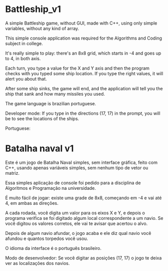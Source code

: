 # Battleship_v1
A simple Battleship game, without GUI, made with C++, using only simple variables, without any kind of array.

This simple console application was required for the Algorithms and Coding subject in college.

It's really simple to play: there's an 8x8 grid, which starts in -4 and goes up to 4, in both axis.

Each turn, you type a value for the X and Y axis and then the program checks with you typed some ship location.
If you type the right values, it will alert you about that.

After some ship sinks, the game will end, and the application will tell you the ship that sank and how many missiles you used.

The game language is brazilian portuguese.

Developer mode:
If you type in the directions (17, 17) in the prompt, you will be to see the locations of the ships.

Portuguese:

# Batalha naval v1

Este é um jogo de Batalha Naval simples, sem interface gráfica, feito com C++, usando apenas variáveis simples, sem nenhum tipo de vetor ou matriz.

Essa simples aplicação de console foi pedido para a disciplina de Algoritmos e Programação na universidade.

É muito fácil de jogar: existe uma grade de 8x8, começando em -4 e vai até 4, em ambas as direções.

A cada rodada, você digita um valor para os eixos X e Y, e depois o programa verifica se foi digitado algum local correspondente a um navio.
Se você digitou os valores corretos, ele vai te avisar que acertou o alvo.

Depois de algum navio afundar, o jogo acaba e ele diz qual navio você afundou e quantos torpedos você usou.

O idioma da interface é o português brasileiro.

Modo de desenvolvedor: 
Se você digitar as posições (17, 17) o jogo te deixa ver as localizações dos navios.
